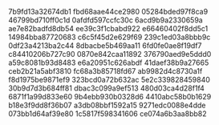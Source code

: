 7b9fd13a32674db1
fbd68aae44ce2980
05284bded97f8ca9
46799bd710ff0c1d
0afdfd597ccfc30c
6acd9b9a2330659a
ae7e82badfd8db54
ee39c3f1cbabd922
e66460402f8dd5c1
14984bba87720683
c6c5f45d2e629f69
239c1ed03a8bbb9c
0df23a4213ba2c44
8dbacbe5b469aa11
6fd0fe0ae8f19df7
c84410206b727c90
0870e842caa11892
376790aed9e5ddd0
a59c8081b93d8483
e6a20951c626abdf
41daef38b9a27665
ceb2b21a5abf3810
fc68a3b85718fd67
ab9982d4c8730a1f
f8d1975be9871ef9
323bcd0a72b632ac
5e2c339828459840
30b9d7d3b684ff81
dbac3c099a9ef513
480d03ca4d28f1f4
6871f1a99d833e60
9b4ebb930b0328d6
4410abc58b0b1629
b18e3f9dd8f36b07
a3db08bbf1592a15
9271edc0088e4dde
073bb1d64af39e80
1c5817f598341606
ce074a6b3aa8bb82
